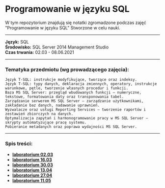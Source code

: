 # Programowanie w języku SQL
W tym repozytorium znajdują się notatki zgromadzone podczas zajęć "Programowanie w języku SQL"
Stworzone w celu nauki.
***
__Język:__ SQL  
__Środowisko:__ SQL Server 2014 Management Studio  
__Czas trwania:__ 02.03 - 08.06.2021
***
### Tematyka przedmiotu (wg prowadzącego zajęcia): 
```
Język T-SQL: instrukcje modyfikujące, tworzące oraz indeksy.
Język T-SQL: typy danych, deklaracja zmiennych, operatory, instrukcje warunkowe, pętle, tworzenie własnych procedur i funkcji.
Baza MS SQL Server: przegląd wbudowanych funkcji – numeryczne, tekstowe, formatowania daty oraz transponowania tabel.
Zarządzanie serwerem MS SQL Server – zarządzanie użytkownikami, zakładanie baz danych, nadawanie uprawnień.
Wyzwalacze oraz usługi Reporting Services – tworzenie raportów i zestawień zbiorczych na danych.
Optymalizacja zapytań i harmonogramowanie pracy w MS SQL Server – skrypty automatyzujące pracę systemu.
Pobieranie metadanych oraz poprawa wydajności MS SQL Server.
```
***
 ### Spis treści:
 * __[laboratorium 02.03](https://github.com/jkrotoszynska/programowanieSQL/blob/main/sql%2002.03.docx)__
 * __[laboratorium 16.03](https://github.com/jkrotoszynska/programowanieSQL/blob/main/sql.docx)__
 * __[laboratorium 30.03](https://github.com/jkrotoszynska/programowanieSQL/blob/main/sql%2030.03.docx)__
 * __[laboratorium 13.04](https://github.com/jkrotoszynska/programowanieSQL/blob/main/sql%2013.04.docx)__
 * __[laboratorium 27.04](https://github.com/jkrotoszynska/programowanieSQL/blob/main/sql%2027.04.docx)__
 * __[laboratorium 11.05](https://github.com/jkrotoszynska/programowanieSQL/blob/main/sql%2018.05.docx)__
